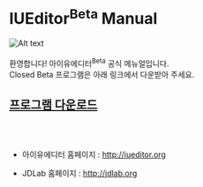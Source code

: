 # IUEditor<sup>Beta</sup> Manual 
![Alt text](/img/mail-beta.png)<br /><br />
환영합니다! 아이유에디터<sup>Beta</sup> 공식 메뉴얼입니다.<br/>
Closed Beta 프로그램은 아래 링크에서 다운받아 주세요.<br/>

<h2><a href="https://github.com/JDLabOrg/IUEditor/releases/download/v0.8.3/IUEditorV0.8.3.zip" target="_blank">프로그램 다운로드</a></h2>


<br /><br />

* 아이유에디터 홈페이지 : <a href="http://iueditor.org/" target="_blank">http://iueditor.org</a>

* JDLab 홈페이지 : <a href="http://jdlab.org/" target="_blank">http://jdlab.org</a>

<style>h2 {text-decoration: underline;}</style>
